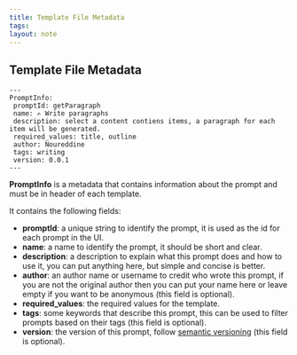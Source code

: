 ```yaml
---
title: Template File Metadata
tags: 
layout: note 
---
```

## Template File Metadata 

```ymal
---
PromptInfo:
 promptId: getParagraph
 name: ✍️ Write paragraphs 
 description: select a content contiens items, a paragraph for each item will be generated. 
 required_values: title, outline
 author: Noureddine
 tags: writing
 version: 0.0.1
---
```

**PromptInfo** is a metadata that contains information about the prompt and must be in header of each template. 

It contains the following fields: 
* **promptId**: a unique string to identify the prompt, it is used as the id for each prompt in the UI.
* **name**: a name to identify the prompt, it should be short and clear.
* **description**: a description to explain what this prompt does and how to use it, you can put anything here, but simple and concise is better.
* **author**: an author name or username to credit who wrote this prompt, if you are not the original author then you can put your name here or leave empty if you want to be anonymous (this field is optional).
* **required_values**: the required values for the template.
* **tags**: some keywords that describe this prompt, this can be used to filter prompts based on their tags (this field is optional).
* **version**: the version of this prompt, follow [semantic versioning](https://semver.org/) (this field is optional).
